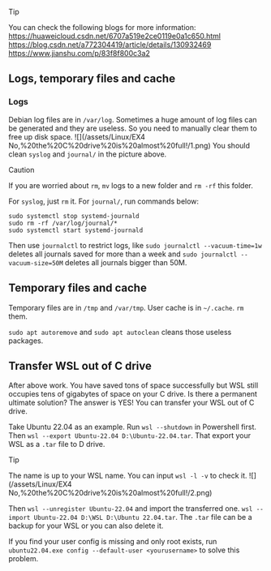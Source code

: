 >[!TIP]
>You can check the following blogs for more information:
>https://huaweicloud.csdn.net/6707a519e2ce0119e0a1c650.html
>https://blog.csdn.net/a772304419/article/details/130932469
>https://www.jianshu.com/p/83f8f800c3a2
## Logs, temporary files and cache
### Logs
Debian log files are in `/var/log`. Sometimes a huge amount of log files can be generated and they are useless. So you need to manually clear them to free up disk space.
![](/assets/Linux/EX4 No,%20the%20C%20drive%20is%20almost%20full!/1.png)
You should clean `syslog` and `journal/` in the picture above.

> [!CAUTION]
> If you are worried about `rm`, `mv` logs to a new folder and `rm -rf` this folder.

For `syslog`, just `rm` it. For `journal/`, run commands below:
```
sudo systemctl stop systemd-journald
sudo rm -rf /var/log/journal/*
sudo systemctl start systemd-journald
```
Then use `journalctl` to restrict logs, like  `sudo journalctl --vacuum-time=1w` deletes all journals saved for more than a week and `sudo journalctl --vacuum-size=50M` deletes all journals bigger than 50M.
## Temporary files and cache
Temporary files are in `/tmp` and `/var/tmp`. User cache is in  `~/.cache`. `rm` them.

`sudo apt autoremove` and `sudo apt autoclean` cleans those useless packages.

## Transfer WSL out of C drive
After above work. You have saved tons of space successfully but WSL still occupies tens of gigabytes of space on your C drive. Is there a permanent ultimate solution? The answer is YES! You can transfer your WSL out of C drive.

Take Ubuntu 22.04 as an example. Run `wsl --shutdown` in Powershell first. Then `wsl --export Ubuntu-22.04 D:\Ubuntu-22.04.tar`. That export your WSL as a `.tar` file to D drive.
> [!TIP]
> The name is up to your WSL name. You can input `wsl -l -v` to check it.
> ![](/assets/Linux/EX4 No,%20the%20C%20drive%20is%20almost%20full!/2.png)

Then `wsl --unregister Ubuntu-22.04` and import the transferred one. `wsl --import Ubuntu-22.04 D:\WSL D:\Ubuntu 22.04.tar`. The `.tar` file can be a backup for your WSL or you can also delete it.


If you find your user config is missing and only root exists, run `ubuntu22.04.exe config --default-user <yourusername>` to solve this problem.